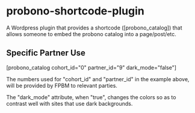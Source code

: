 # probono-shortcode-plugin

A Wordpress plugin that provides a shortcode ([probono_catalog]) that allows someone to embed the probono catalog into a page/post/etc.

## Specific Partner Use

[probono_catalog cohort_id="0" partner_id="9" dark_mode="false"]

The numbers used for "cohort_id" and "partner_id" in the example above, will be provided by FPBM to relevant parties.

The "dark_mode" attribute, when "true", changes the colors so as to contrast well with sites that use dark backgrounds.
